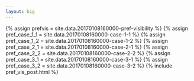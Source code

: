 ```yaml
---
layout: big
---
```

{% assign prefvis = site.data.20170108160000-pref-visibility %}
{% assign pref_case_1_1 = site.data.20170108160000-case-1-1 %}
{% assign pref_case_1_2 = site.data.20170108160000-case-1-2 %}
{% assign pref_case_2_1 = site.data.20170108160000-case-2-1 %}
{% assign pref_case_2_2 = site.data.20170108160000-case-2-2 %}
{% assign pref_case_3_1 = site.data.20170108160000-case-3-1 %}
{% assign pref_case_3_2 = site.data.20170108160000-case-3-2 %}
{% include pref_vis_post.html %}
